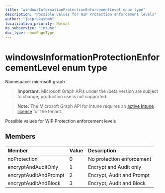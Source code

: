 ```yaml
---
title: "windowsInformationProtectionEnforcementLevel enum type"
description: "Possible values for WIP Protection enforcement levels"
author: "jaiprakashmb"
localization_priority: Normal
ms.subservice: "intune"
doc_type: enumPageType
---
```


# windowsInformationProtectionEnforcementLevel enum type

Namespace: microsoft.graph

> **Important:** Microsoft Graph APIs under the /beta version are subject to change; production use is not supported.

> **Note:** The Microsoft Graph API for Intune requires an [active Intune license](https://go.microsoft.com/fwlink/?linkid=839381) for the tenant.

Possible values for WIP Protection enforcement levels

## Members
|Member|Value|Description|
|:---|:---|:---|
|noProtection|0|No protection enforcement|
|encryptAndAuditOnly|1|Encrypt and Audit only|
|encryptAuditAndPrompt|2|Encrypt, Audit and Prompt|
|encryptAuditAndBlock|3|Encrypt, Audit and Block|